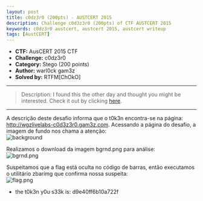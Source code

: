 ```yaml
---
layout: post
title: c0dz3r0 (200pts) - AUSTCERT 2015
description: Challenge c0d3z3r0 (200pts) of CTF AUSTCERT 2015
keywords: c0dz3r0 austcert, austcert 2015, austcert writeup
tags: [AustCERT]
---
```


* **CTF:** AusCERT 2015 CTF
* **Challenge:** c0dz3r0
* **Category:** Stego (200 points)
* **Author:** warl0ck gam3z
* **Solved by:** RTFM[ChOkO] 

****  
>Description: I found this the other day and thought you might be interested. Check it out by clicking [here](http://wgzlivelabs-c0d3z3r0.gam3z.com).     
****  

A descrição deste desafio informa que o t0k3n encontra-se na página: <http://wgzlivelabs-c0d3z3r0.gam3z.com>. Acessando a página do desafio, a imagem de fundo nos chama a atenção:  
![background](https://ctf-br.org/wp-content/uploads/2015/06/background_1.png "background")  

Realizamos o download da imagem bgrnd.png para análise:  
![bgrnd.png](https://ctf-br.org/wp-content/uploads/2015/06/background_2-1024x300.png "bgrnd.png")

Suspeitamos que a flag está oculta no código de barras, então executamos o utilitário zbarimg que confirma nossa suspeita:  
![flag.png](https://ctf-br.org/wp-content/uploads/2015/06/flag.png "flag.png")

* the t0k3n y0u s33k is: d9e40ff6b10a722f
